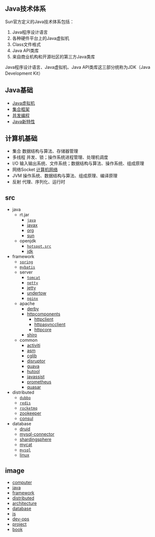 ## Java技术体系
Sun官方定义的Java技术体系包括：
1. Java程序设计语言
2. 各种硬件平台上的Java虚拟机
3. Class文件格式
4. Java API类库
5. 来自商业机构和开源社区的第三方Java类库

Java程序设计语言、Java虚拟机、Java API类库这三部分统称为JDK（Java Development Kit）

## Java基础
* [Java虚拟机](/docs/10-java/02-jvm.md)
* [集合框架](/docs/10-java/10-collection.md)
* [并发编程](/docs/10-java/50-concurrent.md)
* [Java新特性](/docs/10-java/blog/90-jdk-evolution.md)

## 计算机基础
* 集合 数据结构与算法、存储器管理
* 多线程 并发、锁；操作系统进程管理、处理机调度
* I/O 输入输出系统、文件系统；数据结构与算法、操作系统、组成原理
* 网络Socket [计算机网络](/docs/00-base/40-net.md)
* JVM 操作系统、数据结构与算法、组成原理、编译原理
* 反射 代理、序列化、运行时

## src
* java
  * rt.jar
    * [`java`](/docs/10-java/src/rt.jar.src/java/README.md)
    * [javax](/10-java/src/rt.jar.src/javax/README.md)
    * [org](/10-java/src/rt.jar.src/org/README.md)
    * [sun](/10-java/src/rt.jar.src/sun/README.md)
  * openjdk
    * [`hotspot.src`](/10-java/src/openjdk/hotspot.src/README.md)
    * [jdk](/10-java/src/openjdk/jdk/README.md)
* framework
  * [`spring`](/docs/20-framework/src/spring/README.md)
  * [`mybatis`](/docs/20-framework/src/mybatis/README.md)
  * server
    * [`tomcat`](/docs/20-framework/src/server/tomcat/README.md)
    * [`netty`](/docs/20-framework/src/server/netty/README.md)
    * [jetty](/docs/20-framework/src/server/jetty/README.md)
    * [undertow](/docs/20-framework/src/server/undertow/README.md)
    * [`nginx`](/docs/20-framework/src/server/nginx/README.md)
  * apache
    * [derby](/docs/20-framework/src/apache/derby/README.md)
    * [httpcomponents](/docs/20-framework/src/http/httpcomponents/README.md)
      * [httpclient](/docs/20-framework/src/http/httpcomponents/httpclient/README.md)
      * [httpasyncclient](/docs/20-framework/src/http/httpcomponents/httpasyncclient/README.md)
      * [httpcore](/docs/20-framework/src/http/httpcomponents/httpcore/README.md)
    * [shiro](/docs/20-framework/src/apache/shiro/README.md)
  * common
    * [activiti](/docs/20-framework/src/common/activiti/README.md)
    * [asm](/docs/20-framework/src/common/bytecode/asm/README.md)
    * [cglib](/docs/20-framework/src/common/bytecode/cglib/README.md)
    * [disruptor](/docs/20-framework/src/common/disruptor/README.md)
    * [guava](/docs/20-framework/src/common/guava/README.md)
    * [hutool](/docs/20-framework/src/common/hutool/README.md)
    * [javassist](/docs/20-framework/src/common/bytecode/javassist/README.md)
    * [prometheus](/docs/30-distributed/src/monitor/prometheus/README.md)
    * [quasar](/docs/20-framework/src/common/quasar/README.md)
* distributed
  * [`dubbo`](/docs/30-distributed/src/dubbo/README.md)
  * [`redis`](/docs/30-distributed/src/redis/README.md)
  * [`rocketmq`](/docs/30-distributed/src/rocketmq/README.md)
  * [zookeeper](/docs/30-distributed/src/zookeeper/README.md)
  * [consul](/docs/30-distributed/src/consul/README.md)
* database
  * [druid](/docs/50-database/src/druid/README.md)
  * [mysql-connector](/docs/50-database/src/mysql-connector/README.md)
  * [shardingsphere](/docs/50-database/src/shardingsphere/README.md)
  * [mycat](/docs/50-database/src/mycat/README.md)
  * [`mysql`](/docs/50-database/src/mysql/README.md)
  * [linux](/docs/00-base/src/linux/README.md)
  
## image
* [computer](/docs/00-base/99-image.md)  
* [java](/docs/10-java/99-image.md)  
* [framework](/docs/20-framework/99-image.md)
* [distributed](/docs/30-distributed/99-image.md)
* [architecture](/docs/40-architecture/99-image.md)
* [database](/docs/50-database/99-image.md)
* [js](/docs/60-js/99-image.md)
* [dev-ops](/docs/70-dev-ops/99-image.md)
* [project](/docs/80-project/99-image.md)
* [book](/docs/99-book/99-image.md)